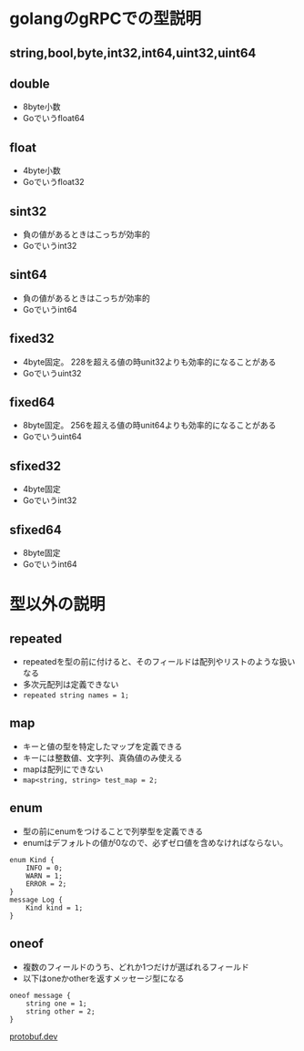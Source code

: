 # golangのgRPCでの型説明

## string,bool,byte,int32,int64,uint32,uint64
## double
- 8byte小数
- Goでいうfloat64

## float
- 4byte小数
- Goでいうfloat32

## sint32
- 負の値があるときはこっちが効率的
- Goでいうint32

## sint64
- 負の値があるときはこっちが効率的
- Goでいうint64

## fixed32
- 4byte固定。 228を超える値の時unit32よりも効率的になることがある
- Goでいうuint32

## fixed64
- 8byte固定。 256を超える値の時unit64よりも効率的になることがある
- Goでいうuint64

## sfixed32
- 4byte固定
- Goでいうint32

## sfixed64
- 8byte固定
- Goでいうint64

# 型以外の説明

## repeated
- repeatedを型の前に付けると、そのフィールドは配列やリストのような扱いなる
- 多次元配列は定義できない
- `repeated string names = 1;`

## map
- キーと値の型を特定したマップを定義できる
- キーには整数値、文字列、真偽値のみ使える
- mapは配列にできない
- `map<string, string> test_map = 2;`

## enum
- 型の前にenumをつけることで列挙型を定義できる
- enumはデフォルトの値が0なので、必ずゼロ値を含めなければならない。
```
enum Kind {
    INFO = 0;
    WARN = 1;
    ERROR = 2;
}
message Log {
    Kind kind = 1;
}
```

## oneof
- 複数のフィールドのうち、どれか1つだけが選ばれるフィールド
- 以下はoneかotherを返すメッセージ型になる
```
oneof message {
    string one = 1;
    string other = 2;
}
```


[protobuf.dev](https://protobuf.dev/programming-guides/proto3/)
